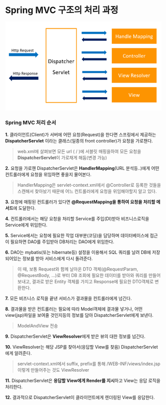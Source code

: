 # Spring MVC 구조의 처리 과정

![스프릉_MVC_처리과정](/images/java/스프링_MVC_처리과정.png)

### Spring MVC 처리 순서

**1.** 클라이언트(Client)가 서버에 어떤 요청(Request)을 한다면 스프링에서 제공하는 **DispatcherServlet** 이라는 클래스(일종의 front controller)가 요청을 가로챈다.

> web.xml에 살펴보면 모든 url ( / )에 서블릿 매핑을하여 모든 요청을 **DispatcherServlet**이 가로채게 해둠(변경 가능)

**2.** 요청을 가로챈 DispatcherServlet은 **HandlerMapping**(URL 분석등..)에게 어떤 컨트롤러에게 요청을 위임하면 좋을지 물어본다.

> HandlerMapping은 servlet-context.xml에서 @Controller로 등록한 것들을 스캔해서 찾아놨기 때문에 어느 컨트롤러에게 요청을 위임해야할지 알고 있다.

**3.** 요청에 매핑된 컨트롤러가 있다면 **@RequestMapping을 통하여 요청을 처리할 메서드**에 도달한다.

**4.** 컨트롤러에서는 해당 요청을 처리할 Service를 주입(DI)받아 비즈니스로직을 Service에게 위임한다.

**5.** Service에서는 요청에 필요한 작업 대부분(코딩)을 담당하며 데이터베이스에 접근이 필요하면 DAO를 주입받아 DB처리는 DAO에게 위임한다.

**6.** DAO는 mybatis(또는 hibernate등) 설정을 이용해서 SQL 쿼리를 날려 DB에 저장되어있는 정보를 받아 서비스에게 다시 돌려준다.

> 이 때, 보통 Request와 함께 날아온 DTO 객체(@RequestParam, @RequestBody, ...)로 부터 DB 조회에 필요한 데이터를 받아와 쿼리를 만들어 보내고, 결과로 받은 Entity 객체를 가지고 Response에 필요한 DTO객체로 변환한다.

**7.** 모든 비즈니스 로직을 끝낸 서비스가 결과물을 컨트롤러에게 넘긴다.

**8.** 결과물을 받은 컨트롤러는 필요에 따라 Model객체에 결과물 넣거나, 어떤 view(jsp)파일을 보여줄 것인지등의 정보를 담아 DispatcherServlet에게 보낸다.

> ModelAndView 전송

**9.** DispatcherServlet은 **ViewResolver**에게 받은 뷰의 대한 정보를 넘긴다.

**10.** ViewResolver는 해당 JSP를 찾아서(응답할 View를 찾음) DispatcherServlet에게 알려준다.

> servlet-context.xml에서 suffix, prefix를 통해 /WEB-INF/views/index.jsp 이렇게 만들어주는 것도 ViewResolver

**11.** DispatcherServlet은 **응답할 View에게 Render를 지시**하고 View는 응답 로직을 처리한다.

**12.** 결과적으로 DispatcherServlet이 클라이언트에게 렌더링된 View를 응답한다.
